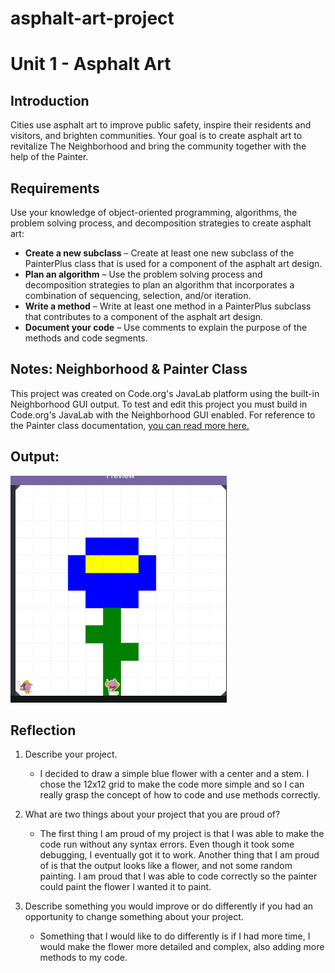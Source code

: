 # asphalt-art-project

# Unit 1 - Asphalt Art

## Introduction

Cities use asphalt art to improve public safety, inspire their residents and visitors, and brighten communities. Your goal is to create asphalt art to revitalize The Neighborhood and bring the community together with the help of the Painter.

## Requirements

Use your knowledge of object-oriented programming, algorithms, the problem solving process, and decomposition strategies to create asphalt art:
- **Create a new subclass** – Create at least one new subclass of the PainterPlus class that is used for a component of the asphalt art design.
- **Plan an algorithm** – Use the problem solving process and decomposition strategies to plan an algorithm that incorporates a combination of sequencing, selection, and/or iteration.
- **Write a method** – Write at least one method in a PainterPlus subclass that contributes to a component of the asphalt art design.
- **Document your code** – Use comments to explain the purpose of the methods and code segments.

## Notes: Neighborhood & Painter Class

This project was created on Code.org's JavaLab platform using the built-in Neighborhood GUI output. To test and edit this project you must build in Code.org's JavaLab with the Neighborhood GUI enabled. For reference to the Painter class documentation, [you can read more here.](https://studio.code.org/docs/ide/javalab/classes/Painter)

## Output:

![the output of my asphalt art project](Flower.png)

## Reflection

1. Describe your project.

   - I decided to draw a simple blue flower with a center and a stem. I chose the 12x12 grid to make the code more simple and so I can really grasp the concept of how to code and use methods correctly.

2. What are two things about your project that you are proud of?

    - The first thing I am proud of my project is that I was able to make the code run without any syntax errors. Even though it took some debugging, I eventually got it to work. Another thing that I am proud of is that the output looks like a flower, and not some random painting. I am proud that I was able to code correctly so the painter could paint the flower I wanted it to paint.
3. Describe something you would improve or do differently if you had an opportunity to change something about your project.

   - Something that I would like to do differently is if I had more time, I would make the flower more detailed and complex, also adding more methods to my code.
